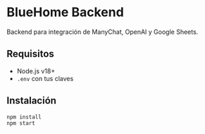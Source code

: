 # BlueHome Backend

Backend para integración de ManyChat, OpenAI y Google Sheets.

## Requisitos

- Node.js v18+
- `.env` con tus claves

## Instalación

```bash
npm install
npm start
```
